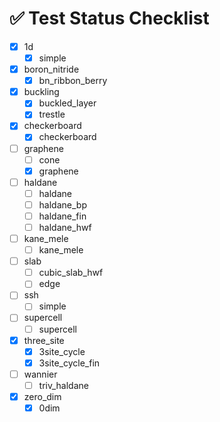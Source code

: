 # ✅ Test Status Checklist

- [x] 1d
    - [x] simple
- [x] boron_nitride
    - [x] bn_ribbon_berry
- [x] buckling
    - [x] buckled_layer
    - [x] trestle
- [x] checkerboard
    - [x] checkerboard
- [ ] graphene
    - [ ] cone
    - [x] graphene
- [ ] haldane
    - [ ] haldane
    - [ ] haldane_bp
    - [ ] haldane_fin
    - [ ] haldane_hwf
- [ ] kane_mele
    - [ ] kane_mele
- [ ] slab
    - [ ] cubic_slab_hwf
    - [ ] edge
- [ ] ssh
    - [ ] simple
- [ ] supercell
    - [ ] supercell
- [x] three_site
    - [x] 3site_cycle
    - [x] 3site_cycle_fin
- [ ] wannier
    - [ ] triv_haldane
- [x] zero_dim
    - [x] 0dim
